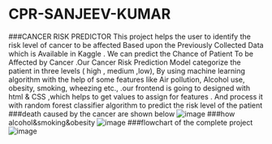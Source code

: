 # CPR-SANJEEV-KUMAR
###CANCER RISK PREDICTOR
This project helps the user to identify the risk level of cancer to be affected
Based upon the Previously Collected Data which is Available in Kaggle . 
We can predict the Chance of Patient To be Affected by Cancer .Our Cancer Risk Prediction Model categorize the patient in three levels ( high , medium ,low), By using machine learning algorithm with the help of some features like Air pollution, Alcohol use, obesity, smoking, wheezing etc., .our frontend is going to designed with html &amp; CSS ,which helps to get values to assign for features . And process it with random forest classifier algorithm to predict the risk level of the patient
###death caused by the cancer are shown below
![image](https://user-images.githubusercontent.com/94450367/156322732-6ac29c9a-d3c7-455e-90e0-182e631ad1f6.png)
###how alcohol&smoking&obesity
![image](https://user-images.githubusercontent.com/94450367/156322753-9390eb6d-5531-4188-b3e2-9cb1fa7b29fa.png)
###flowchart of the complete project
![image](https://user-images.githubusercontent.com/94450367/156322683-4cedd428-581e-473e-aa2f-4c3e76d87d94.png)


